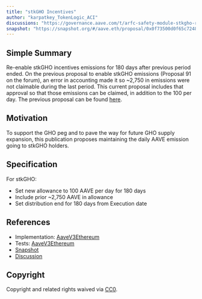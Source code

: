```yaml
---
title: "stkGHO Incentives"
author: "karpatkey_TokenLogic_ACI"
discussions: "https://governance.aave.com/t/arfc-safety-module-stkgho-re-enable-rewards/19626"
snapshot: "https://snapshot.org/#/aave.eth/proposal/0x0f73500d0f65c72482d352080ea9aa0aa92264eb059b8f646cf6f0e86556bc3d"
---
```


## Simple Summary

Re-enable stkGHO incentives emissions for 180 days after previous period ended.
On the previous proposal to enable stkGHO emissions (Proposal 91 on the forum), an error in accounting made it so ~2,750 in emissions were not claimable during the last period. This current proposal includes that approval so that those emissions can be claimed, in addition to the 100 per day.
The previous proposal can be found [here](https://vote.onaave.com/proposal/?proposalId=91&ipfsHash=0x633733ef9b80afd497fd1a25d848fbe91ef694fab798dbbc27617ca07407454c).

## Motivation

To support the GHO peg and to pave the way for future GHO supply expansion, this publication proposes maintaining the daily AAVE emission going to stkGHO holders.

## Specification

For stkGHO:

- Set new allowance to 100 AAVE per day for 180 days
- Include prior ~2,750 AAVE in allowance
- Set distribution end for 180 days from Execution date

## References

- Implementation: [AaveV3Ethereum](https://github.com/bgd-labs/aave-proposals-v3/blob/main/src/20241029_AaveV3Ethereum_StkGHOIncentivesQ4/AaveV3Ethereum_StkGHOIncentives_20240424.sol)
- Tests: [AaveV3Ethereum](https://github.com/bgd-labs/aave-proposals-v3/blob/main/src/20241029_AaveV3Ethereum_StkGHOIncentivesQ4/AaveV3Ethereum_StkGHOIncentives_20240424.t.sol)
- [Snapshot](https://snapshot.org/#/aave.eth/proposal/0x0f73500d0f65c72482d352080ea9aa0aa92264eb059b8f646cf6f0e86556bc3d)
- [Discussion](https://governance.aave.com/t/arfc-safety-module-stkgho-re-enable-rewards/19626)

## Copyright

Copyright and related rights waived via [CC0](https://creativecommons.org/publicdomain/zero/1.0/).
